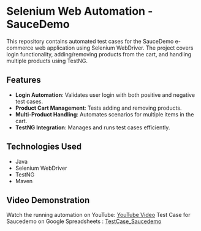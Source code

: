 # Selenium Web Automation - SauceDemo

This repository contains automated test cases for the SauceDemo e-commerce web application using Selenium WebDriver. The project covers login functionality, adding/removing products from the cart, and handling multiple products using TestNG.

## Features
- **Login Automation**: Validates user login with both positive and negative test cases.
- **Product Cart Management**: Tests adding and removing products.
- **Multi-Product Handling**: Automates scenarios for multiple items in the cart.
- **TestNG Integration**: Manages and runs test cases efficiently.

## Technologies Used
- Java
- Selenium WebDriver
- TestNG
- Maven

## Video Demonstration
Watch the running automation on YouTube: [YouTube Video](https://youtu.be/N8Ipy94RMfc?si=BYpNxDnxUt7Vc59l)
Test Case for Saucedemo on Google Spreadsheets : [TestCase_Saucedemo](https://docs.google.com/spreadsheets/d/1Yibl_7FgoWAe0E_scjkTyTt1KXzSfMKLS25UL9ZB6fs/edit?usp=sharing)


